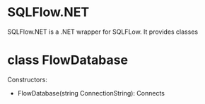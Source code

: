 # SQLFlow.NET #

SQLFlow.NET is a .NET wrapper for SQLFLow. It provides classes 


# class FlowDatabase #

Constructors:

 - FlowDatabase(string ConnectionString): Connects 
